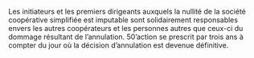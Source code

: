 Les initiateurs et les premiers dirigeants auxquels la nullité de la société coopérative simplifiée est imputable sont solidairement responsables envers les autres coopérateurs et les personnes autres que ceux-ci du dommage résultant de l’annulation.
50’action se prescrit par trois ans à compter du jour où la décision d’annulation est devenue définitive.